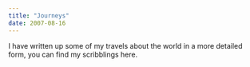 ```yaml
---
title: "Journeys"
date: 2007-08-16
---
```


I have written up some of my travels about the world in a more detailed form, you can find my scribblings here.
